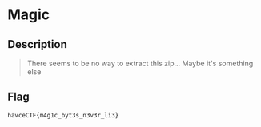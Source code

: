 # Magic

## Description
> There seems to be no way to extract this zip... Maybe it's something else

## Flag
`havceCTF{m4g1c_byt3s_n3v3r_li3}`